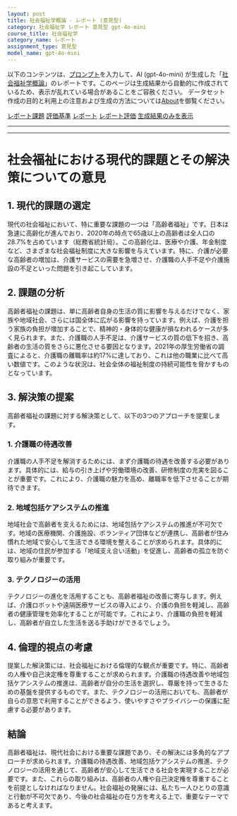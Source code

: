```yaml
---
layout: post
title: 社会福祉学概論 - レポート (意見型)
category: 社会福祉学 レポート 意見型 gpt-4o-mini
course_title: 社会福祉学
category_name: レポート
assignment_type: 意見型
model_name: gpt-4o-mini
---
```


以下のコンテンツは、[プロンプト](https://github.com/takedatoshiyuki/synthetic_assignments/tree/main/generated/社会福祉学/gpt-4o-mini/prompt_レポート-意見型.md)を入力して、AI (gpt-4o-mini) が生成した「[社会福祉学概論](/contents/社会福祉学/)」のレポートです。このページは生成結果から自動的に作成されているため、表示が乱れている場合があることをご容赦ください。
データセット作成の目的と利用上の注意および生成の方法については[About](/About)を御覧ください。

[レポート課題](../レポート課題-意見型)
[評価基準](../評価基準-意見型)
[レポート](../レポート-意見型)
[レポート評価](../レポート評価-意見型)
[生成結果のみを表示](https://github.com/takedatoshiyuki/synthetic_assignments/tree/main/generated/社会福祉学/gpt-4o-mini/レポート-意見型.md)
  

***
***
  
# 社会福祉における現代的課題とその解決策についての意見

## 1. 現代的課題の選定

現代の社会福祉において、特に重要な課題の一つは「高齢者福祉」です。日本は急速に高齢化が進んでおり、2020年の時点で65歳以上の高齢者は全人口の28.7%を占めています（総務省統計局）。この高齢化は、医療や介護、年金制度など、さまざまな社会福祉制度に大きな影響を与えています。特に、介護が必要な高齢者の増加は、介護サービスの需要を急増させ、介護職の人手不足や介護施設の不足といった問題を引き起こしています。

## 2. 課題の分析

高齢者福祉の課題は、単に高齢者自身の生活の質に影響を与えるだけでなく、家族や地域社会、さらには国全体に広がる影響を持っています。例えば、介護を担う家族の負担が増加することで、精神的・身体的な健康が損なわれるケースが多く見られます。また、介護職の人手不足は、介護サービスの質の低下を招き、高齢者の生活の質をさらに悪化させる要因となります。2021年の厚生労働省の調査によると、介護職の離職率は約17%に達しており、これは他の職業に比べて高い数値です。このような状況は、社会全体の福祉制度の持続可能性を脅かすものとなっています。

## 3. 解決策の提案

高齢者福祉の課題に対する解決策として、以下の3つのアプローチを提案します。

### 1. 介護職の待遇改善

介護職の人手不足を解消するためには、まず介護職の待遇を改善する必要があります。具体的には、給与の引き上げや労働環境の改善、研修制度の充実を図ることが重要です。これにより、介護職の魅力を高め、離職率を低下させることが期待できます。

### 2. 地域包括ケアシステムの推進

地域社会で高齢者を支えるためには、地域包括ケアシステムの推進が不可欠です。地域の医療機関、介護施設、ボランティア団体などが連携し、高齢者が住み慣れた地域で安心して生活できる環境を整えることが求められます。具体的には、地域の住民が参加する「地域支え合い活動」を促進し、高齢者の孤立を防ぐ取り組みが重要です。

### 3. テクノロジーの活用

テクノロジーの進化を活用することも、高齢者福祉の改善に寄与します。例えば、介護ロボットや遠隔医療サービスの導入により、介護の負担を軽減し、高齢者の健康管理を効率化することが可能です。これにより、介護職の負担を軽減し、高齢者が自立した生活を送る手助けができるでしょう。

## 4. 倫理的視点の考慮

提案した解決策には、社会福祉における倫理的な観点が重要です。特に、高齢者の人権や自己決定権を尊重することが求められます。介護職の待遇改善や地域包括ケアシステムの推進は、高齢者が自分の生活を選択し、尊厳を持って生きるための基盤を提供するものです。また、テクノロジーの活用においても、高齢者が自らの意思で利用することができるよう、使いやすさやプライバシーの保護に配慮する必要があります。

## 結論

高齢者福祉は、現代社会における重要な課題であり、その解決には多角的なアプローチが求められます。介護職の待遇改善、地域包括ケアシステムの推進、テクノロジーの活用を通じて、高齢者が安心して生活できる社会を実現することが必要です。また、これらの取り組みは、高齢者の人権や自己決定権を尊重することを前提としなければなりません。社会福祉の発展には、私たち一人ひとりの意識と行動が不可欠であり、今後の社会福祉の在り方を考える上で、重要なテーマであると考えます。
